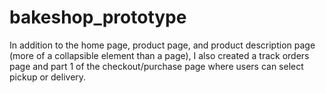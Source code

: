 # bakeshop_prototype

In addition to the home page, product page, and product description page (more of a collapsible element than a page), I also created a track orders page and part 1 of the checkout/purchase page where users can select pickup or delivery.